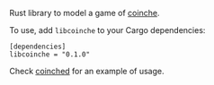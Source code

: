 Rust library to model a game of [coinche](https://en.wikipedia.org/wiki/Coinche).

To use, add `libcoinche` to your Cargo dependencies:
```
[dependencies]
libcoinche = "0.1.0"
```

Check [coinched](https://github.com/Gyscos/coinched) for an example of usage.
